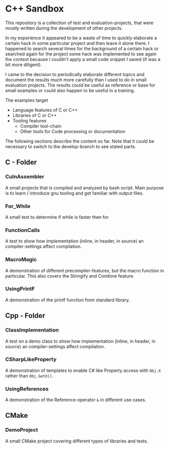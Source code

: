 # C++ Sandbox

This repository is a collection of test and evaluation-projects, that were mostly written during the development of other projects.

In my experience it appeared to be a waste of time to quickly elaborate a certain hack in some particular project and then leave it alone there. I happened to search several times for the background of a certain hack or searched again for the project some hack was implemented to see again the context because I couldn't apply a small code snippet I saved (if was a bit more diligent).

I came to the decision to periodically elaborate different topics and document the results much more carefully than I used to do in small evaluation projects. The results could  be useful as reference or base for small examples or could also happen to be useful in a training. 

The examples target

- Language features of C or C++
- Libraries of C or C++
- Tooling features
  - Compiler tool-chain
  - Other tools for Code processing or documentation

The following sections describe the content so far. Note that it could be necessary to switch to the develop-branch to see stated parts.

## C - Folder

### CuInAssembler

A small projects that is compiled and analyzed by bash script. Main purpose is to learn / introduce gnu tooling and get familiar with output files. 

### For_While

A small test to determine if while is faster then for

### FunctionCalls

A test to show how implementation (inline, in header, in source) an compiler-settings affect compilation.

### MacroMagic

A demonstration of different precompiler-features, but the macro function in particular. This also covers the Stringify and Combine feature.

### UsingPrintF

A demonstration of the printf function from standard library. 

## Cpp - Folder



### ClassImplementation

A test on a demo class to show how implementation (inline, in header, in source) an compiler-settings affect compilation.

### CSharpLikeProperty

A demonstration of templates to enable C# like Property access with `Obj.X` rather than `Obj.GetX()`.

### UsingReferences

A demonstration of the Reference-operator `&` in different use cases.



## CMake

### DemoProject

A small CMake project covering different types of libraries and tests.

